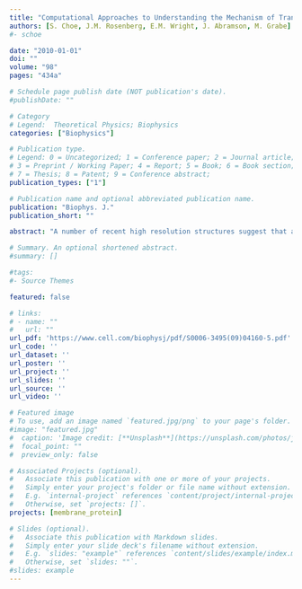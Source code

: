```yaml
---
title: "Computational Approaches to Understanding the Mechanism of Transport in the Na+/Galactose Co-Transporter vSGLT"
authors: [S. Choe, J.M. Rosenberg, E.M. Wright, J. Abramson, M. Grabe]
#- schoe

date: "2010-01-01"
doi: ""
volume: "98"
pages: "434a"

# Schedule page publish date (NOT publication's date).
#publishDate: ""

# Category
# Legend:  Theoretical Physics; Biophysics
categories: ["Biophysics"]

# Publication type.
# Legend: 0 = Uncategorized; 1 = Conference paper; 2 = Journal article;
# 3 = Preprint / Working Paper; 4 = Report; 5 = Book; 6 = Book section;
# 7 = Thesis; 8 = Patent; 9 = Conference abstract;
publication_types: ["1"]

# Publication name and optional abbreviated publication name.
publication: "Biophys. J."
publication_short: ""

abstract: "A number of recent high resolution structures suggest that a larger family of cation coupled substrate transporters share a common core architecture. At the molecular level, it is not known how this architecture enables them to harness the energy stored in ionic gradients to move small molecules across the membrane. We have studied the details of substrate and ion entry and exit to the cytoplasm of the galactose symporter vSGLT. We used equilibrium molecular dynamics (MD) simulations to determine the role of key residues in stabilizing galactose and sodium in their respective binding sites. The simulations show that the transporter is stable when simulated as a monomer having only small deviations from the x-ray structure. We also used steered MD simulations to pull galactose and sodium from their site into the cytoplasm to obtain the free energy for unbinding."

# Summary. An optional shortened abstract.
#summary: []

#tags:
#- Source Themes

featured: false

# links:
# - name: ""
#   url: ""
url_pdf: 'https://www.cell.com/biophysj/pdf/S0006-3495(09)04160-5.pdf'
url_code: ''
url_dataset: ''
url_poster: ''
url_project: ''
url_slides: ''
url_source: ''
url_video: ''

# Featured image
# To use, add an image named `featured.jpg/png` to your page's folder.
#image: "featured.jpg"
#  caption: 'Image credit: [**Unsplash**](https://unsplash.com/photos/jdD8gXaTZsc)'
#  focal_point: ""
#  preview_only: false

# Associated Projects (optional).
#   Associate this publication with one or more of your projects.
#   Simply enter your project's folder or file name without extension.
#   E.g. `internal-project` references `content/project/internal-project/index.md`.
#   Otherwise, set `projects: []`.
projects: [membrane_protein]

# Slides (optional).
#   Associate this publication with Markdown slides.
#   Simply enter your slide deck's filename without extension.
#   E.g. `slides: "example"` references `content/slides/example/index.md`.
#   Otherwise, set `slides: ""`.
#slides: example
---
```







